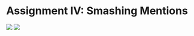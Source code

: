 # Assignment IV: Smashing Mentions
![](https://media.giphy.com/media/3ohzdN0H2V1GFiNSjm/giphy.gif)
![](https://media.giphy.com/media/l4FGu9AlEISYTiSpW/giphy.gif)
